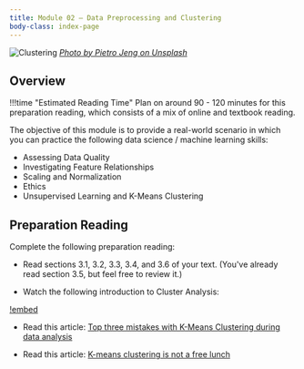 ```yaml
---
title: Module 02 — Data Preprocessing and Clustering
body-class: index-page
---
```


![Clustering]({{URLROOT}}/shared/img/clustering.jpg)
*[Photo by Pietro Jeng on Unsplash](https://unsplash.com/photos/n6B49lTx7NM)*

## Overview

!!!time "Estimated Reading Time"
	Plan on around 90 - 120 minutes for this preparation reading, which consists of a mix of online and textbook reading.

The objective of this module is to provide a real-world scenario in which you can practice the following data science / machine learning skills:

* Assessing Data Quality
* Investigating Feature Relationships
* Scaling and Normalization
* Ethics
* Unsupervised Learning and K-Means Clustering

## Preparation Reading

Complete the following preparation reading:

* Read sections 3.1, 3.2, 3.3, 3.4, and 3.6 of your text. (You've already read section 3.5, but feel free to review it.)

* Watch the following introduction to Cluster Analysis:

[!embed](https://www.youtube.com/watch?v=QXOkPvFM6NU)

* Read this article: [Top three mistakes with K-Means Clustering during data analysis](https://zerowithdot.com/mistakes-with-k-means-clustering/)

* Read this article: [K-means clustering is not a free lunch](http://varianceexplained.org/r/kmeans-free-lunch/)
